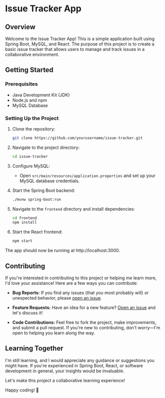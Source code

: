 # Issue Tracker App

## Overview

Welcome to the Issue Tracker App! This is a simple application built using Spring Boot, MySQL, and React. 
The purpose of this project is to create a basic issue tracker that allows users to manage and track issues in a collaborative environment.

## Getting Started

### Prerequisites

- Java Development Kit (JDK)
- Node.js and npm
- MySQL Database

### Setting Up the Project

1. Clone the repository:

    ```bash
    git clone https://github.com/yourusername/issue-tracker.git
    ```

2. Navigate to the project directory:

    ```bash
    cd issue-tracker
    ```

3. Configure MySQL:

    - Open `src/main/resources/application.properties` and set up your MySQL database credentials.

4. Start the Spring Boot backend:

    ```bash
    ./mvnw spring-boot:run
    ```

5. Navigate to the `frontend` directory and install dependencies:

    ```bash
    cd frontend
    npm install
    ```

6. Start the React frontend:

    ```bash
    npm start
    ```

The app should now be running at http://localhost:3000.

## Contributing

If you're interested in contributing to this project or helping me learn more, I'd love your assistance! Here are a few ways you can contribute:

- **Bug Reports:** If you find any issues (that you most probably will) or unexpected behavior, please [open an issue](https://github.com/yourusername/issue-tracker/issues).

- **Feature Requests:** Have an idea for a new feature? [Open an issue](https://github.com/yourusername/issue-tracker/issues) and let's discuss it!

- **Code Contributions:** Feel free to fork the project, make improvements, and submit a pull request. If you're new to contributing, don't worry—I'm open to helping you learn along the way.

## Learning Together

I'm still learning, and I would appreciate any guidance or suggestions you might have. If you're experienced in Spring Boot, React, or software development in general, your insights would be invaluable.

Let's make this project a collaborative learning experience!

Happy coding! 🚀

